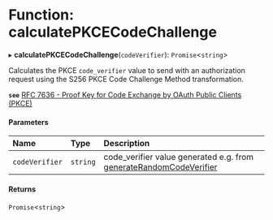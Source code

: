 # Function: calculatePKCECodeChallenge

▸ **calculatePKCECodeChallenge**(`codeVerifier`): `Promise`<`string`\>

Calculates the PKCE `code_verifier` value to send with an authorization
request using the S256 PKCE Code Challenge Method transformation.

**`see`** [RFC 7636 - Proof Key for Code Exchange by OAuth Public Clients (PKCE)](https://www.rfc-editor.org/rfc/rfc7636.html#section-4)

#### Parameters

| Name | Type | Description |
| :------ | :------ | :------ |
| `codeVerifier` | `string` | code_verifier value generated e.g. from [generateRandomCodeVerifier](generateRandomCodeVerifier.md) |

#### Returns

`Promise`<`string`\>
